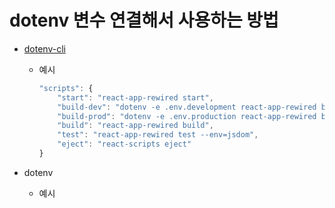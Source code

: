 # dotenv 변수 연결해서 사용하는 방법

- [dotenv-cli](https://www.npmjs.com/package/dotenv-cli)
  - 예시

    ```jsx
    "scripts": {
        "start": "react-app-rewired start",
        "build-dev": "dotenv -e .env.development react-app-rewired build",
        "build-prod": "dotenv -e .env.production react-app-rewired build",
        "build": "react-app-rewired build",
        "test": "react-app-rewired test --env=jsdom",
        "eject": "react-scripts eject"   
    }
    ```

- dotenv
  - 예시
